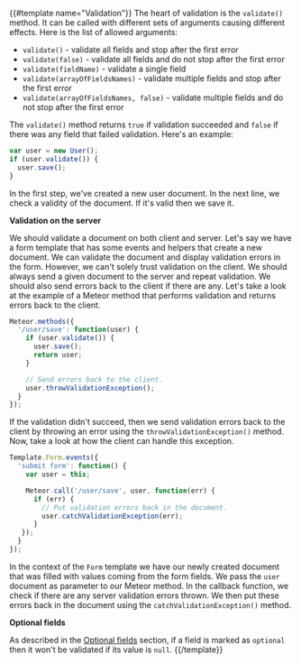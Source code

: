 {{#template name="Validation"}}
The heart of validation is the `validate()` method. It can be called with different sets of arguments causing different effects. Here is the list of allowed arguments:

- `validate()` - validate all fields and stop after the first error
- `validate(false)` - validate all fields and do not stop after the first error
- `validate(fieldName)` - validate a single field
- `validate(arrayOfFieldsNames)` - validate multiple fields and stop after the first error
- `validate(arrayOfFieldsNames, false)` - validate multiple fields and do not stop after the first error

The `validate()` method returns `true` if validation succeeded and `false` if there was any field that failed validation. Here's an example:

```js
var user = new User();
if (user.validate()) {
  user.save();
}
```

In the first step, we've created a new user document. In the next line, we check a validity of the document. If it's valid then we save it.

**Validation on the server**

We should validate a document on both client and server. Let's say we have a form template that has some events and helpers that create a new document. We can validate the document and display validation errors in the form. However, we can't solely trust validation on the client. We should always send a given document to the server and repeat validation. We should also send errors back to the client if there are any. Let's take a look at the example of a Meteor method that performs validation and returns errors back to the client.

```js
Meteor.methods({
  '/user/save': function(user) {
    if (user.validate()) {
      user.save();
      return user;
    }

    // Send errors back to the client.
    user.throwValidationException();
  }
});
```

If the validation didn't succeed, then we send validation errors back to the client by throwing an error using the `throwValidationException()` method. Now, take a look at how the client can handle this exception.

```js
Template.Form.events({
  'submit form': function() {
    var user = this;

    Meteor.call('/user/save', user, function(err) {
      if (err) {
        // Put validation errors back in the document.
        user.catchValidationException(err);
      }
   });
  }
});
```

In the context of the `Form` template we have our newly created document that was filled with values coming from the form fields. We pass the `user` document as parameter to our Meteor method. In the callback function, we check if there are any server validation errors thrown. We then put these errors back in the document using the `catchValidationException()` method.

**Optional fields**

As described in the [Optional fields](#optional-fields) section, if a field is marked as `optional` then it won't be validated if its value is `null`.
{{/template}}
